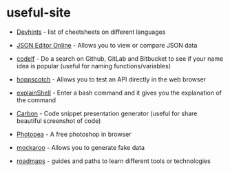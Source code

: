 # useful-site

- [Devhints](https://devhints.io/) - list of cheetsheets on different languages

- [JSON Editor Online](https://jsoneditoronline.org/) - Allows you to view or compare JSON data

- [codelf](https://unbug.github.io/codelf/#test) - Do a search on Github, GitLab and Bitbucket to see if your name idea is popular (useful for naming functions/variables)

- [hoppscotch](https://hoppscotch.io/) - Allows you to test an API directly in the web browser

- [explainShell](https://explainshell.com/) - Enter a bash command and it gives you the explanation of the command

- [Carbon](https://carbon.now.sh/) - Code snippet presentation generator (useful for share beautiful screenshot of code)

- [Photopea](https://www.photopea.com/) - A free photoshop in browser

- [mockaroo](https://www.mockaroo.com/) - Allows you to generate fake data
- [roadmaps](https://roadmap.sh/roadmaps) - guides and paths to learn different tools or technologies
